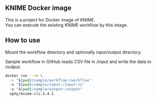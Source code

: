 KNIME Docker image
------------------

This is a project for Docker image of KNIME.  
You can execute the existing KNIME workflow by this image.

## How to use

Mount the workflow directory and optionally input/output directory.

Sample workflow in GitHub reads CSV file in /input and write the data to /output.

```bash
docker run --rm \
  -v "$(pwd)/sample/workflow:/workflow"
  -v "$(pwd)/sample/input:/input:ro"
  -v "$(pwd)/sample/output:/output"
  uphy/knime-cli:3.4.1
```
